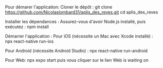 Pour démarer l'application:
Cloner le dépôt :
git clone https://github.com/Nicolaslombard31/aplis_des_reves.git
cd aplis_des_reves

Installer les dépendances :
Assurez-vous d'avoir Node.js installé, puis exécutez :
npm install

Démarrer l'application :
Pour iOS (nécessite un Mac avec Xcode installé) :
npx react-native run-ios

Pour Android (nécessite Android Studio) :
npx react-native run-android

Pour Web:
npx expo start
puis vous cliquer sur le lien Web is waiting on
